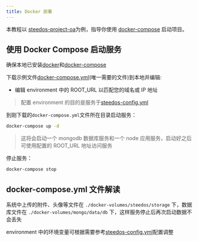```yaml
---
title: Docker 部署
---
```


本教程以 [steedos-project-oa](https://github.com/steedos/steedos-project-oa/tree/docker)为例，指导你使用 [docker-compose](https://docs.docker.com/compose/install/) 启动项目。

## 使用 Docker Compose 启动服务

确保本地已安装[docker](https://docs.docker.com/get-docker/)和[docker-compose](https://docs.docker.com/compose/install/)

下载示例文件[docker-compose.yml](https://github.com/steedos/steedos-project-oa/blob/docker/docker-compose.yml)(唯一需要的文件)到本地并编辑:

- 编辑 environment 中的 ROOT_URL 以匹配您的域名或 IP 地址

> 配置 environment 的目的是服务于[steedos-config.yml](https://www.steedos.com/developer/steedos_config)

到刚下载的`docker-compose.yml`文件所在目录启动服务：

```bash
docker-compose up -d
```

> 这将会启动一个 mongodb 数据库服务和一个 node 应用服务，启动好之后可使用配置的 ROOT_URL 地址访问服务

停止服务：

```bash
docker-compose stop
```

## docker-compose.yml 文件解读

系统中上传的附件、头像等文件在 `./docker-volumes/steedos/storage` 下，数据库文件在 `./docker-volumes/mongo/data/db` 下，这样服务停止后再次启动数据不会丢失

environment 中的环境变量可根据需要参考[steedos-config.yml](https://www.steedos.com/developer/steedos_config)配置调整
